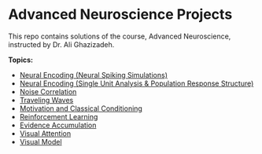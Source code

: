 # Advanced Neuroscience Projects
This repo contains solutions of the course, Advanced Neuroscience, instructed by Dr. Ali Ghazizadeh.



**Topics:**
- [Neural Encoding (Neural Spiking Simulations)](https://github.com/ARMINPAN/Advanced-Neuroscience-Projects/tree/main/HW1)
- [Neural Encoding (Single Unit Analysis & Population Response Structure)](https://github.com/ARMINPAN/Advanced-Neuroscience-Projects/tree/main/HW2)
- [Noise Correlation](https://github.com/ARMINPAN/Advanced-Neuroscience-Projects/tree/main/HW3)
- [Traveling Waves](https://github.com/ARMINPAN/Advanced-Neuroscience-Projects/tree/main/HW4)
- [Motivation and Classical Conditioning](https://github.com/ARMINPAN/Advanced-Neuroscience-Projects/tree/main/HW5)
- [Reinforcement Learning](https://github.com/ARMINPAN/Advanced-Neuroscience-Projects/tree/main/HW6)
- [Evidence Accumulation](https://github.com/ARMINPAN/Advanced-Neuroscience-Projects/tree/main/HW7)
- [Visual Attention](https://github.com/ARMINPAN/Advanced-Neuroscience-Projects/tree/main/HW8)
- [Visual Model](https://github.com/ARMINPAN/Advanced-Neuroscience-Projects/tree/main/HW9)